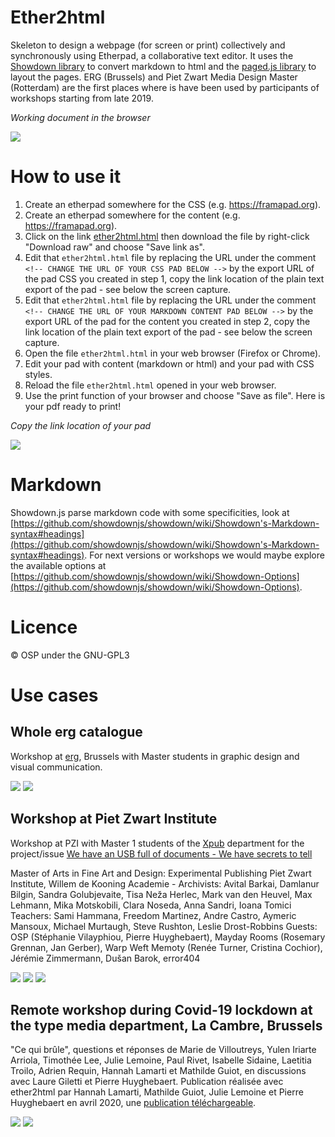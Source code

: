 # Ether2html

Skeleton to design a webpage (for screen or print) collectively and synchronously using Etherpad, a collaborative text editor. It uses the [Showdown library](https://github.com/showdownjs/showdown) to convert markdown to html and the [paged.js library](https://www.pagedmedia.org/paged-js/) to layout the pages. ERG (Brussels) and Piet Zwart Media Design Master (Rotterdam) are the first places where is have been used by participants of workshops starting from late 2019.

*Working document in the browser*

![](http://osp.kitchen/api/http://osp.kitchen/api/osp.tools.ether2html/45f025c0b37efd149d4dfdb9ce0af2d01ff5ff81/blob-data/book-screengrab.png)

# How to use it

1. Create an etherpad somewhere for the CSS (e.g. <https://framapad.org>).
2. Create an etherpad somewhere for the content (e.g. <https://framapad.org>).
3. Click on the link [ether2html.html](http://osp.kitchen/tools/ether2html/tree/master/ether2html.html#project-detail-files) then download the file by right-click "Download raw" and choose "Save link as".
4. Edit that `ether2html.html` file by replacing the URL under the comment `<!-- CHANGE THE URL OF YOUR CSS PAD BELOW -->` by the export URL of the pad CSS you created in step 1, copy the link location of the plain text export of the pad - see below the screen capture.
5. Edit that `ether2html.html` file by replacing the URL under the comment `<!-- CHANGE THE URL OF YOUR MARKDOWN CONTENT PAD BELOW -->` by the export URL of the pad for the content you created in step 2, copy the link location of the plain text export of the pad - see below the screen capture.
6. Open the file `ether2html.html` in your web browser (Firefox or Chrome).
7. Edit your pad with content (markdown or html) and your pad with CSS styles. 
8. Reload the file `ether2html.html` opened in your web browser. 
9. Use the print function of your browser and choose "Save as file". Here is your pdf ready to print!

*Copy the link location of your pad*

![](http://osp.kitchen/api/osp.tools.ether2html/b72c830156ff61069478b0052f9d77b52affa539/blob-data/pad-menu-screengrab.png)

# Markdown

Showdown.js parse markdown code with some specificities, look at [https://github.com/showdownjs/showdown/wiki/Showdown's-Markdown-syntax#headings](https://github.com/showdownjs/showdown/wiki/Showdown's-Markdown-syntax#headings). For next versions or workshops we would maybe explore the available options at [https://github.com/showdownjs/showdown/wiki/Showdown-Options](https://github.com/showdownjs/showdown/wiki/Showdown-Options).

# Licence

© OSP under the GNU-GPL3

# Use cases

## Whole erg catalogue

Workshop at [erg](http://erg.be), Brussels with Master students in graphic design and visual communication.

![](http://osp.kitchen/api/osp.tools.ether2html/6c2e5f9adcc753b233298fb872c313ccea71d065/blob-data/erg_20200129_190516.jpg)
![](http://osp.kitchen/api/osp.tools.ether2html/8429dcadf98a4e9d043fc6ef4b79a958e9d633e9/blob-data/erg_20200129_190741.jpg)

## Workshop at Piet Zwart Institute

Workshop at PZI with Master 1 students of the [Xpub](https://www.pzwart.nl/experimental-publishing/) department for the project/issue [We have an USB full of documents - We have secrets to tell](https://issue.xpub.nl/11/)

Master of Arts in Fine Art and Design: Experimental Publishing Piet Zwart Institute, Willem de Kooning Academie - Archivists: Avital Barkai, Damlanur Bilgin, Sandra Golubjevaite, Tisa Neža Herlec, Mark van den Heuvel, Max Lehmann, Mika Motskobili, Clara Noseda, Anna Sandri, Ioana Tomici Teachers: Sami Hammana, Freedom Martinez, Andre Castro, Aymeric Mansoux, Michael Murtaugh, Steve Rushton, Leslie Drost-Robbins Guests: OSP (Stéphanie Vilayphiou, Pierre Huyghebaert), Mayday Rooms (Rosemary Grennan, Jan Gerber), Warp Weft Memoty (Renée Turner, Cristina Cochior), Jérémie Zimmermann, Dušan Barok, error404

![](http://osp.kitchen/api/osp.tools.ether2html/836b1815669163e5f1f6443f0f924fd131aa8186/blob-data/pzi_20200128_111221.resized.jpg)
![](http://osp.kitchen/api/osp.tools.ether2html/332bf351637b4209cf88bb9422a6edb435c0b5a7/blob-data/pzi_20200128_175836.resized.jpg)
![](http://osp.kitchen/api/osp.tools.ether2html/0cc802640dc8b3cc093d920f4372f937edaab908/blob-data/pzi_20200128_183557.resized.jpg)

## Remote workshop during Covid-19 lockdown at the type media department, La Cambre, Brussels

"Ce qui brûle", questions et réponses de Marie de Villoutreys, Yulen Iriarte Arriola, Timothée Lee, Julie Lemoine, Paul Rivet, Isabelle Sidaine, Laetitia Troilo, Adrien Requin, Hannah Lamarti et Mathilde Guiot, en discussions avec Laure Giletti et Pierre Huyghebaert. Publication réalisée avec ether2html par Hannah Lamarti, Mathilde Guiot, Julie Lemoine et Pierre Huyghebaert en avril 2020, une [publication téléchargeable](https://galee.lacambretypo.be/s/2nC6e5oJg8RGJLM).

![](http://lacambretypo.be/soulever-l-effondrement/ce-qui-brule/jitsi.jpg)
![](http://lacambretypo.be/soulever-l-effondrement/ce-qui-brule/ce-qui-brule-cover.png)
